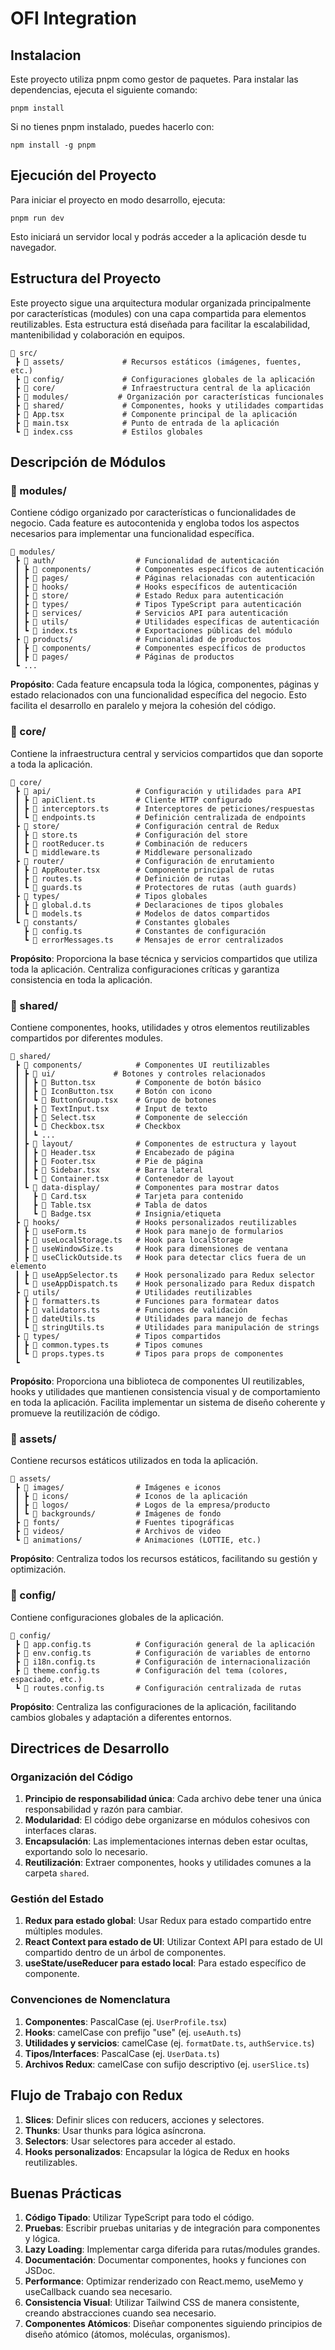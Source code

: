 # OFI Integration

## Instalacion

Este proyecto utiliza pnpm como gestor de paquetes. Para instalar las dependencias, ejecuta el siguiente comando:
```
pnpm install
```
Si no tienes pnpm instalado, puedes hacerlo con:
```
npm install -g pnpm
```
## Ejecución del Proyecto

Para iniciar el proyecto en modo desarrollo, ejecuta:
```
pnpm run dev
```
Esto iniciará un servidor local y podrás acceder a la aplicación desde tu navegador.


## Estructura del Proyecto

Este proyecto sigue una arquitectura modular organizada principalmente por características (modules) con una capa compartida para elementos reutilizables. Esta estructura está diseñada para facilitar la escalabilidad, mantenibilidad y colaboración en equipos.

```
📂 src/
 ┣ 📂 assets/             # Recursos estáticos (imágenes, fuentes, etc.)
 ┣ 📂 config/             # Configuraciones globales de la aplicación
 ┣ 📂 core/               # Infraestructura central de la aplicación
 ┣ 📂 modules/           # Organización por características funcionales
 ┣ 📂 shared/             # Componentes, hooks y utilidades compartidas
 ┣ 📜 App.tsx             # Componente principal de la aplicación
 ┣ 📜 main.tsx            # Punto de entrada de la aplicación
 ┗ 📜 index.css           # Estilos globales
```

## Descripción de Módulos

### 📂 modules/

Contiene código organizado por características o funcionalidades de negocio. Cada feature es autocontenida y engloba todos los aspectos necesarios para implementar una funcionalidad específica.

```
📂 modules/
 ┣ 📂 auth/                  # Funcionalidad de autenticación
 ┃ ┣ 📂 components/          # Componentes específicos de autenticación
 ┃ ┣ 📂 pages/               # Páginas relacionadas con autenticación
 ┃ ┣ 📂 hooks/               # Hooks específicos de autenticación
 ┃ ┣ 📂 store/               # Estado Redux para autenticación
 ┃ ┣ 📂 types/               # Tipos TypeScript para autenticación
 ┃ ┣ 📂 services/            # Servicios API para autenticación
 ┃ ┣ 📂 utils/               # Utilidades específicas de autenticación
 ┃ ┗ 📜 index.ts             # Exportaciones públicas del módulo
 ┣ 📂 products/              # Funcionalidad de productos
 ┃ ┣ 📂 components/          # Componentes específicos de productos
 ┃ ┣ 📂 pages/               # Páginas de productos
 ┗ ...
```

**Propósito**: Cada feature encapsula toda la lógica, componentes, páginas y estado relacionados con una funcionalidad específica del negocio. Esto facilita el desarrollo en paralelo y mejora la cohesión del código.

### 📂 core/

Contiene la infraestructura central y servicios compartidos que dan soporte a toda la aplicación.

```
📂 core/
 ┣ 📂 api/                   # Configuración y utilidades para API
 ┃ ┣ 📜 apiClient.ts         # Cliente HTTP configurado
 ┃ ┣ 📜 interceptors.ts      # Interceptores de peticiones/respuestas
 ┃ ┗ 📜 endpoints.ts         # Definición centralizada de endpoints
 ┣ 📂 store/                 # Configuración central de Redux
 ┃ ┣ 📜 store.ts             # Configuración del store
 ┃ ┣ 📜 rootReducer.ts       # Combinación de reducers
 ┃ ┗ 📜 middleware.ts        # Middleware personalizado
 ┣ 📂 router/                # Configuración de enrutamiento
 ┃ ┣ 📜 AppRouter.tsx        # Componente principal de rutas
 ┃ ┣ 📜 routes.ts            # Definición de rutas
 ┃ ┗ 📜 guards.ts            # Protectores de rutas (auth guards)
 ┣ 📂 types/                 # Tipos globales
 ┃ ┣ 📜 global.d.ts          # Declaraciones de tipos globales
 ┃ ┗ 📜 models.ts            # Modelos de datos compartidos
 ┗ 📂 constants/             # Constantes globales
   ┣ 📜 config.ts            # Constantes de configuración
   ┗ 📜 errorMessages.ts     # Mensajes de error centralizados
```

**Propósito**: Proporciona la base técnica y servicios compartidos que utiliza toda la aplicación. Centraliza configuraciones críticas y garantiza consistencia en toda la aplicación.

### 📂 shared/

Contiene componentes, hooks, utilidades y otros elementos reutilizables compartidos por diferentes modules.

```
📂 shared/
 ┣ 📂 components/            # Componentes UI reutilizables
 ┃ ┣ 📂 ui/             # Botones y controles relacionados
 ┃ ┃ ┣ 📜 Button.tsx         # Componente de botón básico
 ┃ ┃ ┣ 📜 IconButton.tsx     # Botón con icono
 ┃ ┃ ┗ 📜 ButtonGroup.tsx    # Grupo de botones
 ┃ ┃ ┣ 📜 TextInput.tsx      # Input de texto
 ┃ ┃ ┣ 📜 Select.tsx         # Componente de selección
 ┃ ┃ ┗ 📜 Checkbox.tsx       # Checkbox
 ┃ ┃ ┗ ...
 ┃ ┣ 📂 layout/              # Componentes de estructura y layout
 ┃ ┃ ┣ 📜 Header.tsx         # Encabezado de página
 ┃ ┃ ┣ 📜 Footer.tsx         # Pie de página
 ┃ ┃ ┣ 📜 Sidebar.tsx        # Barra lateral
 ┃ ┃ ┗ 📜 Container.tsx      # Contenedor de layout
 ┃ ┗ 📂 data-display/        # Componentes para mostrar datos
 ┃   ┣ 📜 Card.tsx           # Tarjeta para contenido
 ┃   ┣ 📜 Table.tsx          # Tabla de datos
 ┃   ┗ 📜 Badge.tsx          # Insignia/etiqueta
 ┣ 📂 hooks/                 # Hooks personalizados reutilizables
 ┃ ┣ 📜 useForm.ts           # Hook para manejo de formularios
 ┃ ┣ 📜 useLocalStorage.ts   # Hook para localStorage
 ┃ ┣ 📜 useWindowSize.ts     # Hook para dimensiones de ventana
 ┃ ┣ 📜 useClickOutside.ts   # Hook para detectar clics fuera de un elemento
 ┃ ┣ 📜 useAppSelector.ts    # Hook personalizado para Redux selector
 ┃ ┗ 📜 useAppDispatch.ts    # Hook personalizado para Redux dispatch
 ┣ 📂 utils/                 # Utilidades reutilizables
 ┃ ┣ 📜 formatters.ts        # Funciones para formatear datos
 ┃ ┣ 📜 validators.ts        # Funciones de validación
 ┃ ┣ 📜 dateUtils.ts         # Utilidades para manejo de fechas
 ┃ ┗ 📜 stringUtils.ts       # Utilidades para manipulación de strings
 ┣ 📂 types/                 # Tipos compartidos
 ┃ ┣ 📜 common.types.ts      # Tipos comunes
 ┃ ┗ 📜 props.types.ts       # Tipos para props de componentes
 ┗ 
```

**Propósito**: Proporciona una biblioteca de componentes UI reutilizables, hooks y utilidades que mantienen consistencia visual y de comportamiento en toda la aplicación. Facilita implementar un sistema de diseño coherente y promueve la reutilización de código.

### 📂 assets/

Contiene recursos estáticos utilizados en toda la aplicación.

```
📂 assets/
 ┣ 📂 images/                # Imágenes e iconos
 ┃ ┣ 📂 icons/               # Iconos de la aplicación
 ┃ ┣ 📂 logos/               # Logos de la empresa/producto
 ┃ ┗ 📂 backgrounds/         # Imágenes de fondo
 ┣ 📂 fonts/                 # Fuentes tipográficas
 ┣ 📂 videos/                # Archivos de video
 ┗ 📂 animations/            # Animaciones (LOTTIE, etc.)
```

**Propósito**: Centraliza todos los recursos estáticos, facilitando su gestión y optimización.

### 📂 config/

Contiene configuraciones globales de la aplicación.

```
📂 config/
 ┣ 📜 app.config.ts          # Configuración general de la aplicación
 ┣ 📜 env.config.ts          # Configuración de variables de entorno
 ┣ 📜 i18n.config.ts         # Configuración de internacionalización
 ┣ 📜 theme.config.ts        # Configuración del tema (colores, espaciado, etc.)
 ┗ 📜 routes.config.ts       # Configuración centralizada de rutas
```

**Propósito**: Centraliza las configuraciones de la aplicación, facilitando cambios globales y adaptación a diferentes entornos.

## Directrices de Desarrollo

### Organización del Código

1. **Principio de responsabilidad única**: Cada archivo debe tener una única responsabilidad y razón para cambiar.
2. **Modularidad**: El código debe organizarse en módulos cohesivos con interfaces claras.
3. **Encapsulación**: Las implementaciones internas deben estar ocultas, exportando solo lo necesario.
4. **Reutilización**: Extraer componentes, hooks y utilidades comunes a la carpeta `shared`.

### Gestión del Estado

1. **Redux para estado global**: Usar Redux para estado compartido entre múltiples modules.
2. **React Context para estado de UI**: Utilizar Context API para estado de UI compartido dentro de un árbol de componentes.
3. **useState/useReducer para estado local**: Para estado específico de componente.

### Convenciones de Nomenclatura

1. **Componentes**: PascalCase (ej. `UserProfile.tsx`)
2. **Hooks**: camelCase con prefijo "use" (ej. `useAuth.ts`)
3. **Utilidades y servicios**: camelCase (ej. `formatDate.ts`, `authService.ts`)
4. **Tipos/Interfaces**: PascalCase (ej. `UserData.ts`)
5. **Archivos Redux**: camelCase con sufijo descriptivo (ej. `userSlice.ts`)

## Flujo de Trabajo con Redux

1. **Slices**: Definir slices con reducers, acciones y selectores.
2. **Thunks**: Usar thunks para lógica asíncrona.
3. **Selectors**: Usar selectores para acceder al estado.
4. **Hooks personalizados**: Encapsular la lógica de Redux en hooks reutilizables.

## Buenas Prácticas

1. **Código Tipado**: Utilizar TypeScript para todo el código.
2. **Pruebas**: Escribir pruebas unitarias y de integración para componentes y lógica.
3. **Lazy Loading**: Implementar carga diferida para rutas/modules grandes.
4. **Documentación**: Documentar componentes, hooks y funciones con JSDoc.
5. **Performance**: Optimizar renderizado con React.memo, useMemo y useCallback cuando sea necesario.
6. **Consistencia Visual**: Utilizar Tailwind CSS de manera consistente, creando abstracciones cuando sea necesario.
7. **Componentes Atómicos**: Diseñar componentes siguiendo principios de diseño atómico (átomos, moléculas, organismos).

